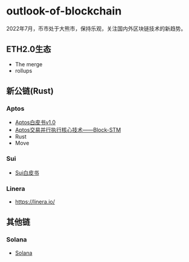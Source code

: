 # outlook-of-blockchain
2022年7月，币市处于大熊市，保持乐观，关注国内外区块链技术的新趋势。

## ETH2.0生态

- The merge
- rollups

## 新公链(Rust)

### Aptos

- [Aptos白皮书v1.0](./aptos-whitepaper.pdf)
- [Aptos交易并行执行核心技术——Block-STM](./Block-STM.pdf)
- Rust
- Move

### Sui

- [Sui白皮书](./sui.pdf)

### Linera

- https://linera.io/

## 其他链

### Solana

- [Solana](./solana-whitepaper.pdf)




